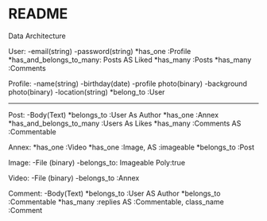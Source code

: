 # README

Data Architecture

User: 
  -email(string)
  -password(string)
  *has_one :Profile
  *has_and_belongs_to_many: Posts AS Liked
  *has_many :Posts
  *has_many :Comments
 


Profile:
  -name(string) 
  -birthday(date)
  -profile photo(binary)
  -background photo(binary)
  -location(string)
  *belong_to :User
  
--------
Post:
  -Body(Text)
  *belongs_to :User As Author
  *has_one :Annex
  *has_and_belongs_to_many :Users As Likes
  *has_many :Comments AS :Commentable

Annex:
  *has_one :Video
  *has_one :Image, AS :imageable
  *belongs_to :Post

Image:
  -File (binary)
  -belongs_to: Imageable Poly:true

Video:
  -File (binary)
  -belongs_to :Annex

Comment:
  -Body(Text)
  *belongs_to :User AS Author
  *belongs_to :Commentable
  *has_many :replies AS :Commentable, class_name :Comment
  

